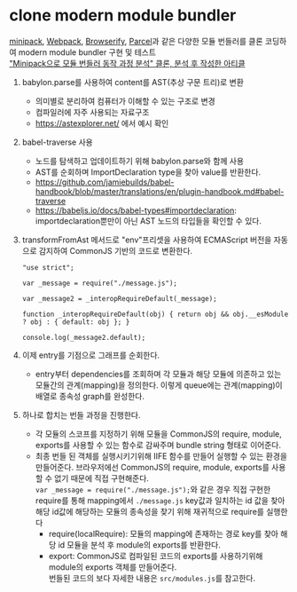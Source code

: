 # clone modern module bundler

[minipack](https://github.com/ronami/minipack), [Webpack](https://github.com/webpack/webpack), [Browserify](https://github.com/browserify/browserify), [Parcel](https://github.com/parcel-bundler/parcel)과 같은
다양한 모듈 번들러를 클론 코딩하여 modern module bundler 구현 및 테스트  
["Minipack으로 모듈 번들러 동작 과정 분석" 클론, 분석 후 작성한 아티클](https://woo1031.vercel.app/article/minipack%EC%9C%BC%EB%A1%9C-%EB%AA%A8%EB%93%88-%EB%B2%88%EB%93%A4%EB%9F%AC-%EB%8F%99%EC%9E%91-%EA%B3%BC%EC%A0%95-%EB%B6%84%EC%84%9D)


1. babylon.parse를 사용하여 content를 AST(추상 구문 트리)로 변환
   - 의미별로 분리하여 컴퓨터가 이해할 수 있는 구조로 변경
   - 컴파일러에 자주 사용되는 자료구조
   - https://astexplorer.net/ 에서 예시 확인
2. babel-traverse 사용
   - 노드를 탐색하고 업데이트하기 위해 babylon.parse와 함께 사용
   - AST를 순회하며 ImportDeclaration type을 찾아 value를 반환한다.
   - https://github.com/jamiebuilds/babel-handbook/blob/master/translations/en/plugin-handbook.md#babel-traverse
   - https://babeljs.io/docs/babel-types#importdeclaration: importdeclaration뿐만이 아닌 AST 노드의 타입들을 확인할 수 있다.
3. transformFromAst 메서드로 "env"프리셋을 사용하여 ECMAScript 버전을 자동으로 감지하여 CommonJS 기반의 코드로 변환한다.

   ```
   "use strict";

   var _message = require("./message.js");

   var _message2 = _interopRequireDefault(_message);

   function _interopRequireDefault(obj) { return obj && obj.__esModule ? obj : { default: obj }; }

   console.log(_message2.default);
   ```

4. 이제 entry를 기점으로 그래프를 순회한다.

   - entry부터 dependencies를 조회하며 각 모듈과 해당 모듈에 의존하고 있는 모듈간의 관계(mapping)을 정의한다. 이렇게 queue에는 관계(mapping)이 배열로 종속성 graph를 완성한다.

5. 하나로 합치는 번들 과정을 진행한다.
   - 각 모듈의 스코프를 지정하기 위해 모듈을 CommonJS의 require, module, exports를 사용할 수 있는 함수로 감싸주며 bundle string 형태로 이어준다.
   - 최종 번들 된 객체를 실행시키기위해 IIFE 함수를 만들어 실행할 수 있는 환경을 만들어준다. 브라우저에선 CommonJS의 require, module, exports를 사용할 수 없기 때문에 직접 구현해준다.  
     `var _message = require("./message.js");`와 같은 경우 직접 구현한 require를 통해 mapping에서 `./message.js` key값과 일치하는 id 값을 찾아 해당 id값에 해당하는 모듈의 종속성을 찾기 위해 재귀적으로 require를 실행한다  
     - require(localRequire): 모듈의 mapping에 존재하는 경로 key를 찾아 해당 id 모듈을 분석 후 module의 exports를 반환한다.  
     - export: CommonJS로 컴파일된 코드의 exports를 사용하기위해 module의 exports 객체를 만들어준다.  
     번들된 코드의 보다 자세한 내용은 `src/modules.js`를 참고한다.
